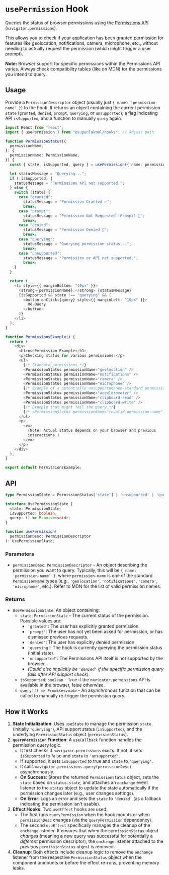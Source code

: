 # `usePermission` Hook

Queries the status of browser permissions using the [Permissions API](https://developer.mozilla.org/en-US/docs/Web/API/Permissions_API) (`navigator.permissions`).

This allows you to check if your application has been granted permission for features like geolocation, notifications, camera, microphone, etc., without needing to actually request the permission (which might trigger a user prompt).

**Note:** Browser support for specific permissions within the Permissions API varies. Always check compatibility tables (like on MDN) for the permissions you intend to query.

## Usage

Provide a `PermissionDescriptor` object (usually just `{ name: 'permission-name' }`) to the hook. It returns an object containing the current permission `state` (`granted`, `denied`, `prompt`, `querying`, or `unsupported`), a flag indicating API `isSupported`, and a function to manually `query` again.

```typescript
import React from "react";
import { usePermission } from "@supunlakmal/hooks"; // Adjust path

function PermissionStatus({
  permissionName,
}: {
  permissionName: PermissionName;
}) {
  const { state, isSupported, query } = usePermission({ name: permissionName });

  let statusMessage = "Querying...";
  if (!isSupported) {
    statusMessage = "Permissions API not supported.";
  } else {
    switch (state) {
      case "granted":
        statusMessage = "Permission Granted ✅";
        break;
      case "prompt":
        statusMessage = "Permission Not Requested (Prompt) 🤔";
        break;
      case "denied":
        statusMessage = "Permission Denied 🚫";
        break;
      case "querying":
        statusMessage = "Querying permission status...";
        break;
      case "unsupported":
        statusMessage = "Permission or API not supported.";
        break;
    }
  }

  return (
    <li style={{ marginBottom: "10px" }}>
      <strong>{permissionName}:</strong> {statusMessage}
      {isSupported && state !== "querying" && (
        <button onClick={query} style={{ marginLeft: "10px" }}>
          Re-Query
        </button>
      )}
    </li>
  );
}

function PermissionsExample() {
  return (
    <div>
      <h1>usePermission Example</h1>
      <p>Checking status for various permissions:</p>
      <ul>
        {/* Standard permissions */}
        <PermissionStatus permissionName="geolocation" />
        <PermissionStatus permissionName="notifications" />
        <PermissionStatus permissionName="camera" />
        <PermissionStatus permissionName="microphone" />
        {/* Example of a potentially unsupported/non-standard permission */}
        <PermissionStatus permissionName="accelerometer" />
        <PermissionStatus permissionName="clipboard-read" />
        <PermissionStatus permissionName="clipboard-write" />
        {/* Example that might fail the query */}
        {/* <PermissionStatus permissionName="invalid-permission-name" /> */}
      </ul>
      <p>
        <em>
          (Note: Actual status depends on your browser and previous
          interactions.)
        </em>
      </p>
    </div>
  );
}

export default PermissionsExample;
```

## API

```typescript
type PermissionState = PermissionStatus['state'] | 'unsupported' | 'querying';

interface UsePermissionState {
  state: PermissionState;
  isSupported: boolean;
  query: () => Promise<void>;
}

function usePermission(
  permissionDesc: PermissionDescriptor
): UsePermissionState;
```

### Parameters

- `permissionDesc`: `PermissionDescriptor` - An object describing the permission you want to query. Typically, this will be `{ name: 'permission-name' }`, where `permission-name` is one of the standard `PermissionName` types (e.g., `'geolocation'`, `'notifications'`, `'camera'`, `'microphone'`, etc.). Refer to MDN for the list of valid permission names.

### Returns

- `UsePermissionState`: An object containing:
  - `state`: `PermissionState` - The current status of the permission. Possible values are:
    - `'granted'`: The user has explicitly granted permission.
    - `'prompt'`: The user has not yet been asked for permission, or has dismissed previous requests.
    - `'denied'`: The user has explicitly denied permission.
    - `'querying'`: The hook is currently querying the permission status (initial state).
    - `'unsupported'`: The Permissions API itself is not supported by the browser.
    - _(Could also implicitly be `'denied'` if the specific permission query fails after API support check)_.
  - `isSupported`: `boolean` - True if the `navigator.permissions` API is available in the browser, false otherwise.
  - `query`: `() => Promise<void>` - An asynchronous function that can be called to manually re-trigger the permission query.

## How it Works

1.  **State Initialization**: Uses `useState` to manage the permission `state` (initially `'querying'`), API support status (`isSupported`), and the underlying `PermissionStatus` object (`permissionStatus`).
2.  **`queryPermission` Function**: A `useCallback` function handles the permission query logic.
    - It first checks if `navigator.permissions` exists. If not, it sets `isSupported` to false and `state` to `'unsupported'`.
    - If supported, it sets `isSupported` to true and `state` to `'querying'`.
    - It calls `navigator.permissions.query(permissionDesc)` asynchronously.
    - **On Success**: Stores the returned `PermissionStatus` object, sets the `state` based on `status.state`, and attaches an `onchange` event listener to the `status` object to update the state automatically if the permission changes later (e.g., user changes settings).
    - **On Error**: Logs an error and sets the `state` to `'denied'` (as a fallback indicating the permission isn't usable).
3.  **Effect Hooks**: Two `useEffect` hooks are used:
    - The first runs `queryPermission` when the hook mounts or when `permissionDesc` changes (via the `queryPermission` dependency).
    - The second `useEffect` specifically manages the cleanup of the `onchange` listener. It ensures that when the `permissionStatus` object _changes_ (meaning a new query was successful for potentially a _different_ permission descriptor), the `onchange` listener attached to the _previous_ `permissionStatus` object is removed.
4.  **Cleanup**: Both effects include cleanup logic to remove the `onchange` listener from the respective `PermissionStatus` object when the component unmounts or before the effect re-runs, preventing memory leaks.
